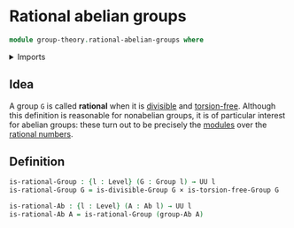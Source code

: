 # Rational abelian groups

```agda
module group-theory.rational-abelian-groups where
```

<details><summary>Imports</summary>

```agda
open import elementary-number-theory.ring-of-rational-numbers

open import foundation.cartesian-product-types
open import foundation.dependent-pair-types
open import foundation.universe-levels

open import group-theory.abelian-groups
open import group-theory.divisible-groups
open import group-theory.groups
open import group-theory.torsion-free-groups
open import group-theory.trivial-groups
open import group-theory.trivial-subgroups
```

</details>

## Idea

A group `G` is called **rational** when it is
[divisible](group-theory.divisible-groups.md) and
[torsion-free](group-theory.torsion-free-groups.md). Although this definition is
reasonable for nonabelian groups, it is of particular interest for abelian
groups: these turn out to be precisely the
[modules](linear-algebra.left-modules-rings.md) over the
[rational numbers](elementary-number-theory.ring-of-rational-numbers.md).

## Definition

```agda
is-rational-Group : {l : Level} (G : Group l) → UU l
is-rational-Group G = is-divisible-Group G × is-torsion-free-Group G

is-rational-Ab : {l : Level} (A : Ab l) → UU l
is-rational-Ab A = is-rational-Group (group-Ab A)
```
